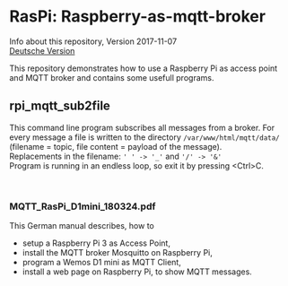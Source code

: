# RasPi: Raspberry-as-mqtt-broker

Info about this repository, Version 2017-11-07   
[Deutsche Version](./LIESMICH.md "Deutsche Version")

This repository demonstrates how to use a Raspberry Pi as access point and MQTT broker and contains some usefull programs.   

## rpi_mqtt_sub2file
This command line program subscribes all messages from a broker. For every message a file is written to the directory `/var/www/html/mqtt/data/` (filename = topic, file content = payload of the message).   
Replacements in the filename: `' ' -> '_'` and `'/' -> '&'`   
Program is running in an endless loop, so exit it by pressing &lt;Ctrl&gt;C.   
   
&nbsp;

### MQTT_RasPi_D1mini_180324.pdf
This German manual describes, how to 
* setup a Raspberry Pi 3 as Access Point, 
* install the MQTT broker Mosquitto on Raspberry Pi,
* program a Wemos D1 mini as MQTT Client,
* install a web page on Raspberry Pi, to show MQTT messages.
